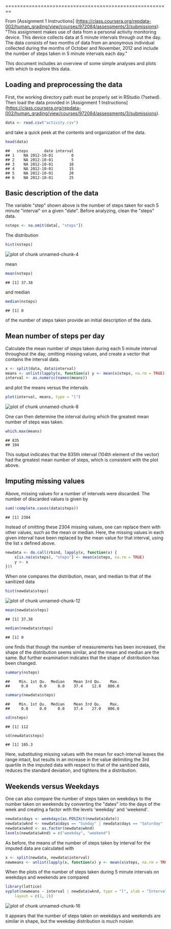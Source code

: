========================================================

From [Assignment 1 Instructions] (https://class.coursera.org/repdata-002/human_grading/view/courses/972084/assessments/3/submissions): "This assignment makes use of data from a personal activity monitoring device. This device collects data at 5 minute intervals through out the day. The data consists of two months of data from an anonymous individual collected during the months of October and November, 2012 and include the number of steps taken in 5 minute intervals each day."         


This document includes an overview of some simple analyses and plots with which to explore this data.


Loading and preprocessing the data
-------------------------------------------------------
First, the working directory path must be properly set in RStudio (?setwd). Then load the data provided in [Assignment 1 Instructions] (https://class.coursera.org/repdata-002/human_grading/view/courses/972084/assessments/3/submissions).


```r
data <- read.csv("activity.csv")
```


and take a quick peek at the contents and organization of the data.

```r
head(data)
```

```
##   steps       date interval
## 1    NA 2012-10-01        0
## 2    NA 2012-10-01        5
## 3    NA 2012-10-01       10
## 4    NA 2012-10-01       15
## 5    NA 2012-10-01       20
## 6    NA 2012-10-01       25
```



Basic description of the data
-------------------------------------------------------

The variable "step" shown above is the number of steps taken for each 5 minute "interval" on a given "date". Before analyzing, clean the "steps" data.

```r
nsteps <- na.omit(data[, "steps"])
```


The distribution

```r
hist(nsteps)
```

![plot of chunk unnamed-chunk-4](figure/unnamed-chunk-4.png) 

mean 

```r
mean(nsteps)
```

```
## [1] 37.38
```

and median 

```r
median(nsteps)
```

```
## [1] 0
```

of the number of steps taken provide an initial description of the data.


Mean number of steps per day
-------------------------------------------------------
Calculate the mean number of steps taken during each 5 minute interval throughout the day, omitting missing values, and create a vector that contains the interval data.

```r
x <- split(data, data$interval)
means <- unlist(lapply(x, function(x) y <- mean(x$steps, na.rm = TRUE)))
interval <- as.numeric(names(means))
```


and plot the means versus the intervals

```r
plot(interval, means, type = "l")
```

![plot of chunk unnamed-chunk-8](figure/unnamed-chunk-8.png) 


One can then determine the interval during which the greatest mean number of steps was taken.

```r
which.max(means)
```

```
## 835 
## 104
```


This output indicates that the 835th interval (104th element of the vector) had the greatest mean number of steps, which is consistent with the plot above.

Imputing missing values
-------------------------------------------------------
Above, missing values for a number of intervals were discarded. The number of discarded values is given by

```r
sum(!complete.cases(data$steps))
```

```
## [1] 2304
```


Instead of omitting these 2304 missing values, one can replace them with other values, such as the mean or median. Here, the missing values in each given interval have been replaced by the mean value for that interval, using the list x defined above.

```r
newdata <- do.call(rbind, lapply(x, function(x) {
    x[is.na(x$steps), "steps"] <- mean(x$steps, na.rm = TRUE)
    y <- x
}))
```


When one compares the distribution, mean, and median to that of the sanitized data

```r
hist(newdata$steps)
```

![plot of chunk unnamed-chunk-12](figure/unnamed-chunk-12.png) 

```r
mean(newdata$steps)
```

```
## [1] 37.38
```

```r
median(newdata$steps)
```

```
## [1] 0
```


one finds that though the number of measurements has been increased, the shape of the distribution seems similar, and the mean and median are the same. But further examination indicates that the shape of distribution has been changed.


```r
summary(nsteps)
```

```
##    Min. 1st Qu.  Median    Mean 3rd Qu.    Max. 
##     0.0     0.0     0.0    37.4    12.0   806.0
```

```r
summary(newdata$steps)
```

```
##    Min. 1st Qu.  Median    Mean 3rd Qu.    Max. 
##     0.0     0.0     0.0    37.4    27.0   806.0
```

```r
sd(nsteps)
```

```
## [1] 112
```

```r
sd(newdata$steps)
```

```
## [1] 105.3
```


Here, substituting missing values with the mean for each interval leaves the range intact, but results in an increase in the value delimiting the 3rd quartile in the imputed data with respect to that of the sanitized data, reduces the standard deviation, and tightens the a distribution.


Weekends versus Weekdays
----------------------------------------
One can also compare the number of steps taken on weekdays to the number taken on weekends by converting the "dates" into the days of the week and creating a factor with the levels 'weekday' and 'weekend'.

```r
newdata$days <- weekdays(as.POSIXct(newdata$date))
newdata$wknd <- newdata$days == "Sunday" | newdata$days == "Saturday"
newdata$wknd <- as.factor(newdata$wknd)
levels(newdata$wknd) = c("weekday", "weekend")
```


As before, the means of the number of steps taken by interval for the imputed data are calculated with 

```r
x <- split(newdata, newdata$interval)
newmeans <- unlist(lapply(x, function(x) y <- mean(x$steps, na.rm = TRUE)))
```


When the plots of the number of steps taken during 5 minute intervals on weekdays and weekends are compared


```r
library(lattice)
xyplot(newmeans ~ interval | newdata$wknd, type = "l", xlab = "Interval", ylab = "Number of Steps", 
    layout = c(1, 2))
```

![plot of chunk unnamed-chunk-16](figure/unnamed-chunk-16.png) 


it appears that the number of steps taken on weekdays and weekends are similar in shape, but the weekday distribution is much noisier.
